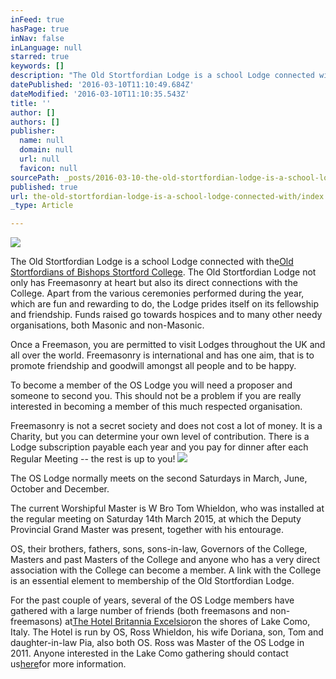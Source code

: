 ```yaml
---
inFeed: true
hasPage: true
inNav: false
inLanguage: null
starred: true
keywords: []
description: "The Old Stortfordian Lodge is a school Lodge connected with theOld Stortfordians of Bishops Stortford College.\_ The Old Stortfordian Lodge not only has Freemasonry at heart but also its direct connections with the College. Apart from the various ceremonies performed during the year, which are fun and rewarding to do, the Lodge prides itself on its fellowship and friendship. Funds raised go towards hospices and to many other needy organisations, both Masonic and non-Masonic."
datePublished: '2016-03-10T11:10:49.684Z'
dateModified: '2016-03-10T11:10:35.543Z'
title: ''
author: []
authors: []
publisher:
  name: null
  domain: null
  url: null
  favicon: null
sourcePath: _posts/2016-03-10-the-old-stortfordian-lodge-is-a-school-lodge-connected-with.md
published: true
url: the-old-stortfordian-lodge-is-a-school-lodge-connected-with/index.html
_type: Article

---
```

![](https://the-grid-user-content.s3-us-west-2.amazonaws.com/b411dde7-9adf-41ad-bf8e-d42a07fc3ae7.jpg)

The Old Stortfordian Lodge is a school Lodge connected with the[Old Stortfordians of Bishops Stortford College][0].  The Old Stortfordian Lodge not only has Freemasonry at heart but also its direct connections with the College. Apart from the various ceremonies performed during the year, which are fun and rewarding to do, the Lodge prides itself on its fellowship and friendship. Funds raised go towards hospices and to many other needy organisations, both Masonic and non-Masonic.

Once a Freemason, you are permitted to visit Lodges throughout the UK and all over the world. Freemasonry is international and has one aim, that is to promote friendship and goodwill amongst all people and to be happy.

To become a member of the OS Lodge you will need a proposer and someone to second you. This should not be a problem if you are really interested in becoming a member of this much respected organisation.

Freemasonry is not a secret society and does not cost a lot of money.  It is a Charity, but you can determine your own level of contribution. There is a Lodge subscription payable each year and you pay for dinner after each Regular Meeting -- the rest is up to you!
![](https://the-grid-user-content.s3-us-west-2.amazonaws.com/9a2afaec-269e-46db-ab96-dd517df9e858.jpg)

The OS Lodge normally meets on the second Saturdays in March, June, October and December.

The current Worshipful Master is W Bro Tom Whieldon, who was installed at the regular meeting on Saturday 14th March 2015, at which the Deputy Provincial Grand Master was present, together with his entourage.

OS, their brothers, fathers, sons, sons-in-law, Governors of the College, Masters and past Masters of the College and anyone who has a very direct association with the College can become a member. A link with the College is an essential element to membership of the Old Stortfordian Lodge.

For the past couple of years, several of the OS Lodge members have gathered with a large number of friends (both freemasons and non-freemasons) at[The Hotel Britannia Excelsior][1]on the shores of Lake Como, Italy. The Hotel is run by OS, Ross Whieldon, his wife Doriana, son, Tom and daughter-in-law Pia, also both OS. Ross was Master of the OS Lodge in 2011\. Anyone interested in the Lake Como gathering should contact us[here][2]for more information.

[0]: http://www.bishops-stortford-college.herts.sch.uk/oldstortfordians/oldstortfordians/ "http://www.bishops-stortford-college.herts.sch.uk/oldstortfordians/oldstortfordians/"
[1]: http://www.hotelbritanniacadenabbia.com/ "http://www.hotelbritanniacadenabbia.com"
[2]: http://oldstortfordianlodge.org.uk/Old_Stortfordian_Lodge/Contact.html "Contact.html"